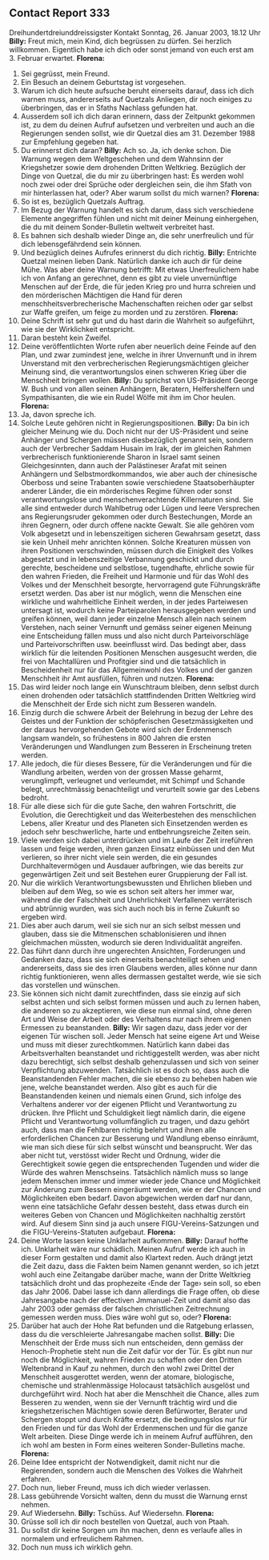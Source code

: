 ## Contact Report 333
Dreihundertdreiunddreissigster Kontakt
Sonntag, 26. Januar 2003, 18.12 Uhr
**Billy:**
Freut mich, mein Kind, dich begrüssen zu dürfen. Sei herzlich willkommen. Eigentlich habe ich dich oder sonst jemand von euch erst am 3. Februar erwartet.
**Florena:**
1. Sei gegrüsst, mein Freund.
2. Ein Besuch an deinem Geburtstag ist vorgesehen.
3. Warum ich dich heute aufsuche beruht einerseits darauf, dass ich dich warnen muss, andererseits auf Quetzals Anliegen, dir noch einiges zu überbringen, das er in Sfaths Nachlass gefunden hat.
4. Ausserdem soll ich dich daran erinnern, dass der Zeitpunkt gekommen ist, zu dem du deinen Aufruf aufsetzen und verbreiten und auch an die Regierungen senden sollst, wie dir Quetzal dies am 31. Dezember 1988 zur Empfehlung gegeben hat.
5. Du erinnerst dich daran?
**Billy:**
Ach so. Ja, ich denke schon. Die Warnung wegen dem Weltgeschehen und dem Wahnsinn der Kriegshetzer sowie dem drohenden Dritten Weltkrieg. Bezüglich der Dinge von Quetzal, die du mir zu überbringen hast: Es werden wohl noch zwei oder drei Sprüche oder dergleichen sein, die ihm Sfath von mir hinterlassen hat, oder? Aber warum sollst du mich warnen?
**Florena:**
6. So ist es, bezüglich Quetzals Auftrag.
7. Im Bezug der Warnung handelt es sich darum, dass sich verschiedene Elemente angegriffen fühlen und nicht mit deiner Meinung einhergehen, die du mit deinem Sonder-Bulletin weltweit verbreitet hast.
8. Es bahnen sich deshalb wieder Dinge an, die sehr unerfreulich und für dich lebensgefährdend sein können.
9. Und bezüglich deines Aufrufes erinnerst du dich richtig.
**Billy:**
Entrichte Quetzal meinen lieben Dank. Natürlich danke ich auch dir für deine Mühe. Was aber deine Warnung betrifft: Mit etwas Unerfreulichem habe ich von Anfang an gerechnet, denn es gibt zu viele unvernünftige Menschen auf der Erde, die für jeden Krieg pro und hurra schreien und den mörderischen Mächtigen die Hand für deren menschheitsverbrecherische Machenschaften reichen oder gar selbst zur Waffe greifen, um feige zu morden und zu zerstören.
**Florena:**
10. Deine Schrift ist sehr gut und du hast darin die Wahrheit so aufgeführt, wie sie der Wirklichkeit entspricht.
11. Daran besteht kein Zweifel.
12. Deine veröffentlichten Worte rufen aber neuerlich deine Feinde auf den Plan, und zwar zumindest jene, welche in ihrer Unvernunft und in ihrem Unverstand mit den verbrecherischen Regierungsmächtigen gleicher Meinung sind, die verantwortungslos einen schweren Krieg über die Menschheit bringen wollen.
**Billy:**
Du sprichst von US-Präsident George W. Bush und von allen seinen Anhängern, Beratern, Helfershelfern und Sympathisanten, die wie ein Rudel Wölfe mit ihm im Chor heulen.
**Florena:**
13. Ja, davon spreche ich.
14. Solche Leute gehören nicht in Regierungspositionen.
**Billy:**
Da bin ich gleicher Meinung wie du. Doch nicht nur der US-Präsident und seine Anhänger und Schergen müssen diesbezüglich genannt sein, sondern auch der Verbrecher Saddam Husain im Irak, der im gleichen Rahmen verbrecherisch funktionierende Sharon in Israel samt seinen Gleichgesinnten, dann auch der Palästineser Arafat mit seinen Anhängern und Selbstmordkommandos, wie aber auch der chinesische Oberboss und seine Trabanten sowie verschiedene Staatsoberhäupter anderer Länder, die ein mörderisches Regime führen oder sonst verantwortungslose und menschenverachtende Killernaturen sind. Sie alle sind entweder durch Wahlbetrug oder Lügen und leere Versprechen ans Regierungsruder gekommen oder durch Bestechungen, Morde an ihren Gegnern, oder durch offene nackte Gewalt. Sie alle gehören vom Volk abgesetzt und in lebenszeitigen sicheren Gewahrsam gesetzt, dass sie kein Unheil mehr anrichten können. Solche Kreaturen müssen von ihren Positionen verschwinden, müssen durch die Einigkeit des Volkes abgesetzt und in lebenszeitige Verbannung geschickt und durch gerechte, bescheidene und selbstlose, tugendhafte, ehrliche sowie für den wahren Frieden, die Freiheit und Harmonie und für das Wohl des Volkes und der Menschheit besorgte, hervorragend gute Führungskräfte ersetzt werden. Das aber ist nur möglich, wenn die Menschen eine wirkliche und wahrheitliche Einheit werden, in der jedes Parteiwesen untersagt ist, wodurch keine Parteiparolen herausgegeben werden und greifen können, weil dann jeder einzelne Mensch allein nach seinem Verstehen, nach seiner Vernunft und gemäss seiner eigenen Meinung eine Entscheidung fällen muss und also nicht durch Parteivorschläge und Parteivorschriften usw. beeinflusst wird. Das bedingt aber, dass wirklich für die leitenden Positionen Menschen ausgesucht werden, die frei von Machtallüren und Profitgier sind und die tatsächlich in Bescheidenheit nur für das Allgemeinwohl des Volkes und der ganzen Menschheit ihr Amt ausfüllen, führen und nutzen.
**Florena:**
15. Das wird leider noch lange ein Wunschtraum bleiben, denn selbst durch einen drohenden oder tatsächlich stattfindenden Dritten Weltkrieg wird die Menschheit der Erde sich nicht zum Besseren wandeln.
16. Einzig durch die schwere Arbeit der Belehrung in bezug der Lehre des Geistes und der Funktion der schöpferischen Gesetzmässigkeiten und der daraus hervorgehenden Gebote wird sich der Erdenmensch langsam wandeln, so frühestens in 800 Jahren die ersten Veränderungen und Wandlungen zum Besseren in Erscheinung treten werden.
17. Alle jedoch, die für dieses Bessere, für die Veränderungen und für die Wandlung arbeiten, werden von der grossen Masse geharmt, verunglimpft, verleugnet und verleumdet, mit Schimpf und Schande belegt, unrechtmässig benachteiligt und verurteilt sowie gar des Lebens bedroht.
18. Für alle diese sich für die gute Sache, den wahren Fortschritt, die Evolution, die Gerechtigkeit und das Weiterbestehen des menschlichen Lebens, aller Kreatur und des Planeten sich Einsetzenden werden es jedoch sehr beschwerliche, harte und entbehrungsreiche Zeiten sein.
19. Viele werden sich dabei unterdrücken und im Laufe der Zeit irreführen lassen und feige werden, ihren ganzen Einsatz einbüssen und den Mut verlieren, so ihrer nicht viele sein werden, die ein gesundes Durchhaltevermögen und Ausdauer aufbringen, wie das bereits zur gegenwärtigen Zeit und seit Bestehen eurer Gruppierung der Fall ist.
20. Nur die wirklich Verantwortungsbewussten und Ehrlichen blieben und bleiben auf dem Weg, so wie es schon seit alters her immer war, während die der Falschheit und Unehrlichkeit Verfallenen verräterisch und abtrünnig wurden, was sich auch noch bis in ferne Zukunft so ergeben wird.
21. Dies aber auch darum, weil sie sich nur an sich selbst messen und glauben, dass sie die Mitmenschen schablonisieren und ihnen gleichmachen müssten, wodurch sie deren Individualität angreifen.
22. Das führt dann durch ihre ungerechten Ansichten, Forderungen und Gedanken dazu, dass sie sich einerseits benachteiligt sehen und andererseits, dass sie des irren Glaubens werden, alles könne nur dann richtig funktionieren, wenn alles dermassen gestaltet werde, wie sie sich das vorstellen und wünschen.
23. Sie können sich nicht damit zurechtfinden, dass sie einzig auf sich selbst achten und sich selbst formen müssen und auch zu lernen haben, die anderen so zu akzeptieren, wie diese nun einmal sind, ohne deren Art und Weise der Arbeit oder des Verhaltens nur nach ihrem eigenen Ermessen zu beanstanden.
**Billy:**
Wir sagen dazu, dass jeder vor der eigenen Tür wischen soll. Jeder Mensch hat seine eigene Art und Weise und muss mit dieser zurechtkommen. Natürlich kann dabei das Arbeitsverhalten beanstandet und richtiggestellt werden, was aber nicht dazu berechtigt, sich selbst deshalb gehenzulassen und sich von seiner Verpflichtung abzuwenden. Tatsächlich ist es doch so, dass auch die Beanstandenden Fehler machen, die sie ebenso zu beheben haben wie jene, welche beanstandet werden. Also gibt es auch für die Beanstandenden keinen und niemals einen Grund, sich infolge des Verhaltens anderer vor der eigenen Pflicht und Verantwortung zu drücken. Ihre Pflicht und Schuldigkeit liegt nämlich darin, die eigene Pflicht und Verantwortung vollumfänglich zu tragen, und dazu gehört auch, dass man die Fehlbaren richtig belehrt und ihnen alle erforderlichen Chancen zur Besserung und Wandlung ebenso einräumt, wie man sich diese für sich selbst wünscht und beansprucht. Wer das aber nicht tut, verstösst wider Recht und Ordnung, wider die Gerechtigkeit sowie gegen die entsprechenden Tugenden und wider die Würde des wahren Menschseins. Tatsächlich nämlich muss so lange jedem Menschen immer und immer wieder jede Chance und Möglichkeit zur Änderung zum Bessern eingeräumt werden, wie er der Chancen und Möglichkeiten eben bedarf. Davon abgewichen werden darf nur dann, wenn eine tatsächliche Gefahr dessen besteht, dass etwas durch ein weiteres Geben von Chancen und Möglichkeiten nachhaltig zerstört wird. Auf diesem Sinn sind ja auch unsere FIGU-Vereins-Satzungen und die FIGU-Vereins-Statuten aufgebaut.
**Florena:**
24. Deine Worte lassen keine Unklarheit aufkommen.
**Billy:**
Darauf hoffte ich. Unklarheit wäre nur schädlich. Meinen Aufruf werde ich auch in dieser Form gestalten und damit also Klartext reden. Auch drängt jetzt die Zeit dazu, dass die Fakten beim Namen genannt werden, so ich jetzt wohl auch eine Zeitangabe darüber mache, wann der Dritte Weltkrieg tatsächlich droht und das prophezeite ‹Ende der Tage› sein soll, so eben das Jahr 2006. Dabei lasse ich dann allerdings die Frage offen, ob diese Jahresangabe nach der effectiven Jmmanuel-Zeit und damit also das Jahr 2003 oder gemäss der falschen christlichen Zeitrechnung gemessen werden muss. Dies wäre wohl gut so, oder?
**Florena:**
25. Darüber hat auch der Hohe Rat befunden und die Ratgebung erlassen, dass du die verschleierte Jahresangabe machen sollst.
**Billy:**
Die Menschheit der Erde muss sich nun entscheiden, denn gemäss der Henoch-Prophetie steht nun die Zeit dafür vor der Tür. Es gibt nun nur noch die Möglichkeit, wahren Frieden zu schaffen oder den Dritten Weltenbrand in Kauf zu nehmen, durch den wohl zwei Drittel der Menschheit ausgerottet werden, wenn der atomare, biologische, chemische und strahlenmässige Holocaust tatsächlich ausgelöst und durchgeführt wird. Noch hat aber die Menschheit die Chance, alles zum Besseren zu wenden, wenn sie der Vernunft trächtig wird und die kriegshetzerischen Mächtigen sowie deren Befürworter, Berater und Schergen stoppt und durch Kräfte ersetzt, die bedingungslos nur für den Frieden und für das Wohl der Erdenmenschen und für die ganze Welt arbeiten. Diese Dinge werde ich in meinem Aufruf aufführen, den ich wohl am besten in Form eines weiteren Sonder-Bulletins mache.
**Florena:**
26. Deine Idee entspricht der Notwendigkeit, damit nicht nur die Regierenden, sondern auch die Menschen des Volkes die Wahrheit erfahren.
27. Doch nun, lieber Freund, muss ich dich wieder verlassen.
28. Lass gebührende Vorsicht walten, denn du musst die Warnung ernst nehmen.
29. Auf Wiedersehn.
**Billy:**
Tschüss. Auf Wiedersehn.
**Florena:**
30. Grüsse soll ich dir noch bestellen von Quetzal, auch von Ptaah.
31. Du sollst dir keine Sorgen um ihn machen, denn es verlaufe alles in normalem und erfreulichem Rahmen.
32. Doch nun muss ich wirklich gehn.